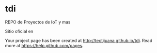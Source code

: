 # tdi
REPO de Proyectos de IoT  y mas

Sitio oficial en 

Your project page has been created at http://tectijuana.github.io/tdi. Read more at https://help.github.com/pages. 
